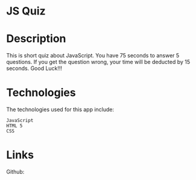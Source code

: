 #  JS Quiz

# Description
This is short quiz about JavaScript. 
You have 75 seconds to answer 5 questions.
If you get the question wrong, your time will be deducted by 15 seconds.
Good Luck!!!

# Technologies
The technologies used for this app include:

    JavaScript
    HTML 5
    CSS

# Links
Github: 